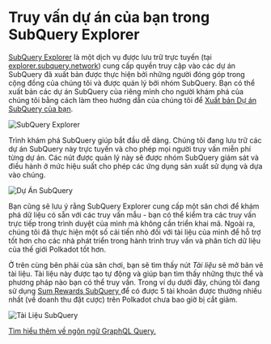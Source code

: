 # Truy vấn dự án của bạn trong SubQuery Explorer

[SubQuery Explorer](https://explorer.subquery.network) là một dịch vụ được lưu trữ trực tuyến (tại [explorer.subquery.network](https://explorer.subquery.network)) cung cấp quyền truy cập vào các dự án SubQuery đã xuất bản được thực hiện bởi những người đóng góp trong cộng đồng của chúng tôi và được quản lý bởi nhóm SubQuery. Bạn có thể xuất bản các dự án SubQuery của riêng mình cho người khám phá của chúng tôi bằng cách làm theo hướng dẫn của chúng tôi để [Xuất bản Dự án SubQuery của bạn](../publish/publish.md).

![SubQuery Explorer](https://static.subquery.network/media/explorer/explorer-header.png)

Trình khám phá SubQuery giúp bắt đầu dễ dàng. Chúng tôi đang lưu trữ các dự án SubQuery này trực tuyến và cho phép mọi người truy vấn miễn phí từng dự án. Các nút được quản lý này sẽ được nhóm SubQuery giám sát và điều hành ở mức hiệu suất cho phép các ứng dụng sản xuất sử dụng và dựa vào chúng.

![Dự Án SubQuery](https://static.subquery.network/media/explorer/explorer-project.png)

Bạn cũng sẽ lưu ý rằng SubQuery Explorer cung cấp một sân chơi để khám phá dữ liệu có sẵn với các truy vấn mẫu - bạn có thể kiểm tra các truy vấn trực tiếp trong trình duyệt của mình mà không cần triển khai mã. Ngoài ra, chúng tôi đã thực hiện một số cải tiến nhỏ đối với tài liệu của mình để hỗ trợ tốt hơn cho các nhà phát triển trong hành trình truy vấn và phân tích dữ liệu của thế giới Polkadot tốt hơn.

Ở trên cùng bên phải của sân chơi, bạn sẽ tìm thấy nút _Tài liệu_ sẽ mở bản vẽ tài liệu. Tài liệu này được tạo tự động và giúp bạn tìm thấy những thực thể và phương pháp nào bạn có thể truy vấn. Trong ví dụ dưới đây, chúng tôi đang sử dụng [ Sum Rewards SubQuery ](https://explorer.subquery.network/subquery/OnFinality-io/sum-reward) để có được 5 tài khoản được thưởng nhiều nhất (về doanh thu đặt cược) trên Polkadot chưa bao giờ bị cắt giảm.

![Tài Liệu SubQuery](https://static.subquery.network/media/explorer/explorer-documentation.png)

[Tìm hiểu thêm về ngôn ngữ GraphQL Query.](./graphql.md)
